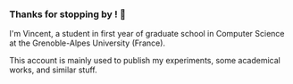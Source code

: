 ### Thanks for stopping by ! :wave:

I'm Vincent, a student in first year of graduate school in Computer Science at the Grenoble-Alpes University (France).

This account is mainly used to publish my experiments, some academical works, and similar stuff.
